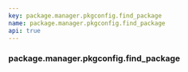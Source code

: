 ```yaml
---
key: package.manager.pkgconfig.find_package
name: package.manager.pkgconfig.find_package
api: true
---
```


### package.manager.pkgconfig.find_package
